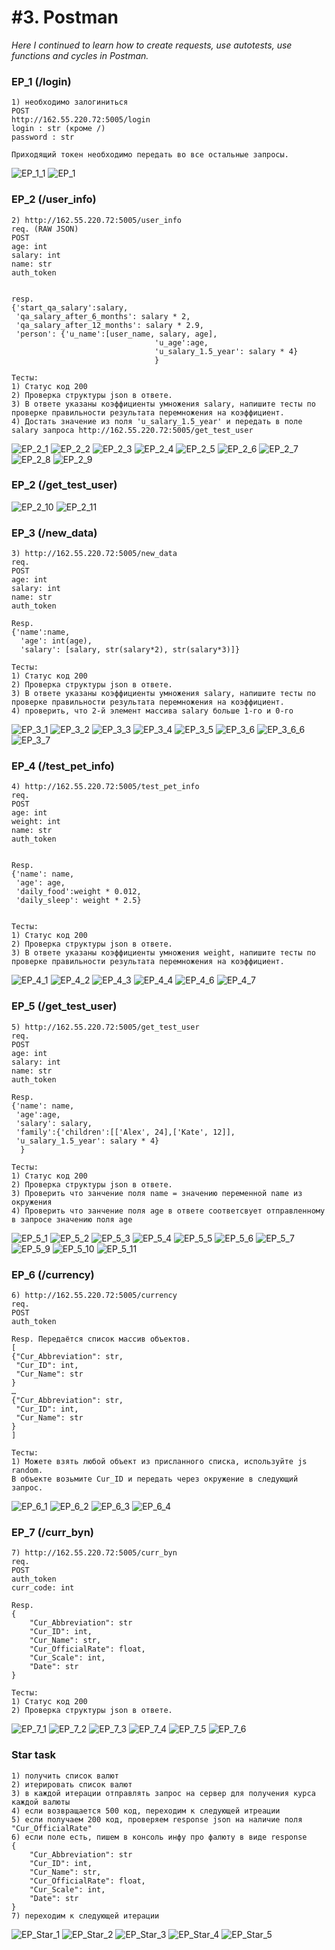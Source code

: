 # #3. Postman  
*Here I continued to learn how to create requests, use autotests, use functions and cycles in Postman.*  

### EP_1 (/login)  

```
1) необходимо залогиниться
POST
http://162.55.220.72:5005/login
login : str (кроме /)
password : str

Приходящий токен необходимо передать во все остальные запросы.
```
![EP_1_1](https://github.com/artemlat/postman_hw_3/blob/main/EP_1_1.png)
![EP_1](https://github.com/artemlat/postman_hw_3/blob/main/EP_1.png)

### EP_2 (/user_info)

```
2) http://162.55.220.72:5005/user_info
req. (RAW JSON)
POST
age: int
salary: int
name: str
auth_token


resp.
{'start_qa_salary':salary,
 'qa_salary_after_6_months': salary * 2,
 'qa_salary_after_12_months': salary * 2.9,
 'person': {'u_name':[user_name, salary, age],
                                'u_age':age,
                                'u_salary_1.5_year': salary * 4}
                                }

Тесты:
1) Статус код 200
2) Проверка структуры json в ответе.
3) В ответе указаны коэффициенты умножения salary, напишите тесты по проверке правильности результата перемножения на коэффициент.
4) Достать значение из поля 'u_salary_1.5_year' и передать в поле salary запроса http://162.55.220.72:5005/get_test_user
```
![EP_2_1](https://github.com/artemlat/postman_hw_3/blob/main/EP_2_1.png)
![EP_2_2](https://github.com/artemlat/postman_hw_3/blob/main/EP_2(2).png)
![EP_2_3](https://github.com/artemlat/postman_hw_3/blob/main/EP_2(3).png)
![EP_2_4](https://github.com/artemlat/postman_hw_3/blob/main/EP_2(4).png)
![EP_2_5](https://github.com/artemlat/postman_hw_3/blob/main/EP_2(5).png)
![EP_2_6](https://github.com/artemlat/postman_hw_3/blob/main/EP_2(6).png)
![EP_2_7](https://github.com/artemlat/postman_hw_3/blob/main/EP_2(7).png)
![EP_2_8](https://github.com/artemlat/postman_hw_3/blob/main/EP_2(8).png)
![EP_2_9](https://github.com/artemlat/postman_hw_3/blob/main/EP_2(9).png)

### EP_2 (/get_test_user)

![EP_2_10](https://github.com/artemlat/postman_hw_3/blob/main/EP_2_10.png)
![EP_2_11](https://github.com/artemlat/postman_hw_3/blob/main/EP_2(11).png)

### EP_3 (/new_data)

```
3) http://162.55.220.72:5005/new_data
req.
POST
age: int
salary: int
name: str
auth_token

Resp.
{'name':name,
  'age': int(age),
  'salary': [salary, str(salary*2), str(salary*3)]}

Тесты:
1) Статус код 200
2) Проверка структуры json в ответе.
3) В ответе указаны коэффициенты умножения salary, напишите тесты по проверке правильности результата перемножения на коэффициент.
4) проверить, что 2-й элемент массива salary больше 1-го и 0-го
```

![EP_3_1](https://github.com/artemlat/postman_hw_3/blob/main/EP_3(1).png)
![EP_3_2](https://github.com/artemlat/postman_hw_3/blob/main/EP_3(2).png)
![EP_3_3](https://github.com/artemlat/postman_hw_3/blob/main/EP_3(3_3).png)
![EP_3_4](https://github.com/artemlat/postman_hw_3/blob/main/EP_3(4).png)
![EP_3_5](https://github.com/artemlat/postman_hw_3/blob/main/EP_3(5).png)
![EP_3_6](https://github.com/artemlat/postman_hw_3/blob/main/EP_3(6_6).png)
![EP_3_6_6](https://github.com/artemlat/postman_hw_3/blob/main/EP_3(6_6_6).png)
![EP_3_7](https://github.com/artemlat/postman_hw_3/blob/main/EP_3(7_7).png)

### EP_4 (/test_pet_info)

```
4) http://162.55.220.72:5005/test_pet_info
req.
POST
age: int
weight: int
name: str
auth_token


Resp.
{'name': name,
 'age': age,
 'daily_food':weight * 0.012,
 'daily_sleep': weight * 2.5}


Тесты:
1) Статус код 200
2) Проверка структуры json в ответе.
3) В ответе указаны коэффициенты умножения weight, напишите тесты по проверке правильности результата перемножения на коэффициент.
```
![EP_4_1](https://github.com/artemlat/postman_hw_3/blob/main/EP_4(1).png)
![EP_4_2](https://github.com/artemlat/postman_hw_3/blob/main/EP_4(2).png)
![EP_4_3](https://github.com/artemlat/postman_hw_3/blob/main/EP_4(3).png)
![EP_4_4](https://github.com/artemlat/postman_hw_3/blob/main/EP_4(4).png)
![EP_4_6](https://github.com/artemlat/postman_hw_3/blob/main/EP_4(6).png)
![EP_4_7](https://github.com/artemlat/postman_hw_3/blob/main/EP_4(7).png)

### EP_5 (/get_test_user)

```
5) http://162.55.220.72:5005/get_test_user
req.
POST
age: int
salary: int
name: str
auth_token

Resp.
{'name': name,
 'age':age,
 'salary': salary,
 'family':{'children':[['Alex', 24],['Kate', 12]],
 'u_salary_1.5_year': salary * 4}
  }

Тесты:
1) Статус код 200
2) Проверка структуры json в ответе.
3) Проверить что занчение поля name = значению переменной name из окружения
4) Проверить что занчение поля age в ответе соответсвует отправленному в запросе значению поля age
```

![EP_5_1](https://github.com/artemlat/postman_hw_3/blob/main/EP_5(1).png)
![EP_5_2](https://github.com/artemlat/postman_hw_3/blob/main/EP_5(2).png)
![EP_5_3](https://github.com/artemlat/postman_hw_3/blob/main/EP_5(3).png)
![EP_5_4](https://github.com/artemlat/postman_hw_3/blob/main/EP_5(4).png)
![EP_5_5](https://github.com/artemlat/postman_hw_3/blob/main/EP_5(5).png)
![EP_5_6](https://github.com/artemlat/postman_hw_3/blob/main/EP_5(6_6).png)
![EP_5_7](https://github.com/artemlat/postman_hw_3/blob/main/EP_5(7).png)
![EP_5_9](https://github.com/artemlat/postman_hw_3/blob/main/EP_5(9).png)
![EP_5_10](https://github.com/artemlat/postman_hw_3/blob/main/EP_5(10).png)
![EP_5_11](https://github.com/artemlat/postman_hw_3/blob/main/EP_5(11).png)

### EP_6 (/currency)

```
6) http://162.55.220.72:5005/currency
req.
POST
auth_token

Resp. Передаётся список массив объектов.
[
{"Cur_Abbreviation": str,
 "Cur_ID": int,
 "Cur_Name": str
}
…
{"Cur_Abbreviation": str,
 "Cur_ID": int,
 "Cur_Name": str
}
]

Тесты:
1) Можете взять любой объект из присланного списка, используйте js random.
В объекте возьмите Cur_ID и передать через окружение в следующий запрос.
```
![EP_6_1](https://github.com/artemlat/postman_hw_3/blob/main/EP_6(1).png)
![EP_6_2](https://github.com/artemlat/postman_hw_3/blob/main/EP_6(2).png)
![EP_6_3](https://github.com/artemlat/postman_hw_3/blob/main/EP_6(3).png)
![EP_6_4](https://github.com/artemlat/postman_hw_3/blob/main/EP_6(4).png)

### EP_7 (/curr_byn)

```
7) http://162.55.220.72:5005/curr_byn
req.
POST
auth_token
curr_code: int

Resp.
{
    "Cur_Abbreviation": str
    "Cur_ID": int,
    "Cur_Name": str,
    "Cur_OfficialRate": float,
    "Cur_Scale": int,
    "Date": str
}

Тесты:
1) Статус код 200
2) Проверка структуры json в ответе.
```
![EP_7_1](https://github.com/artemlat/postman_hw_3/blob/main/EP_7(1).png)
![EP_7_2](https://github.com/artemlat/postman_hw_3/blob/main/EP_7(2).png)
![EP_7_3](https://github.com/artemlat/postman_hw_3/blob/main/EP_7(3).png)
![EP_7_4](https://github.com/artemlat/postman_hw_3/blob/main/EP_7(4).png)
![EP_7_5](https://github.com/artemlat/postman_hw_3/blob/main/EP_7(5).png)
![EP_7_6](https://github.com/artemlat/postman_hw_3/blob/main/EP_7(6).png)

### Star task

```
1) получить список валют
2) итерировать список валют
3) в каждой итерации отправлять запрос на сервер для получения курса каждой валюты
4) если возвращается 500 код, переходим к следующей итреации
5) если получаем 200 код, проверяем response json на наличие поля "Cur_OfficialRate"
6) если поле есть, пишем в консоль инфу про фалюту в виде response
{
    "Cur_Abbreviation": str
    "Cur_ID": int,
    "Cur_Name": str,
    "Cur_OfficialRate": float,
    "Cur_Scale": int,
    "Date": str
}
7) переходим к следующей итерации
```
![EP_Star_1](https://github.com/artemlat/postman_hw_3/blob/main/Star(1).png)
![EP_Star_2](https://github.com/artemlat/postman_hw_3/blob/main/Star(2).png)
![EP_Star_3](https://github.com/artemlat/postman_hw_3/blob/main/star(3_3).png)
![EP_Star_4](https://github.com/artemlat/postman_hw_3/blob/main/Star(4).png)
![EP_Star_5](https://github.com/artemlat/postman_hw_3/blob/main/Star(5).png)
